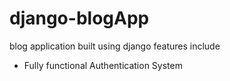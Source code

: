 # django-blogApp
blog application built using django
features include 
* Fully functional Authentication System
